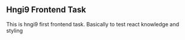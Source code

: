 ## Hngi9 Frontend Task

This is hngi9 first frontend task. Basically to test react knowledge and styling